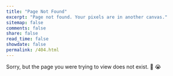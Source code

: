 ```yaml
---
title: "Page Not Found"
excerpt: "Page not found. Your pixels are in another canvas."
sitemap: false
comments: false
share: false
read_time: false
showdate: false
permalink: /404.html
---
```


Sorry, but the page you were trying to view does not exist. :pray: :sob:
